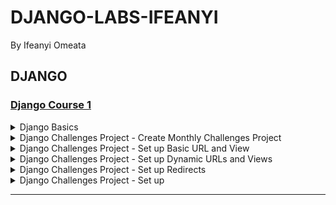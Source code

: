 # DJANGO-LABS-IFEANYI
By Ifeanyi Omeata

## DJANGO

### [Django Course 1](https://www.udemy.com/course/python-django-the-practical-guide/)

<details>
  <summary>Django Basics</summary>

  ### Create and activate Virtual Env

  ```
  python -m venv venv
  source venv/bin/activate
  ```

  ### Dectivate Virtual Env

  ```
  deactivate
  ```

  ### Check Installed Packages

  ```
  pip list
  ```

  ### Install Django

  ```
  python -m pip install Django
  django-admin
  ```

  ### Check Django Version

  ```
  python -m django --version
  ```

  ### Create New Django Project

  ```
  django-admin startproject my_project .
  ```

  ### Create New App

  ```
  python manage.py startapp first_app
  ```

  ### Run Django Project in dev Mode

  ```
  python manage.py runserver
  ```

  <img width="1406" alt="image" src="https://github.com/user-attachments/assets/fff512c5-2c50-4087-95ca-429f591d5570" />
  <img width="1453" alt="image" src="https://github.com/user-attachments/assets/e6eb4d82-19d7-4614-91c2-f6a0002035de" />

</details>

<details>
  <summary>Django Challenges Project - Create Monthly Challenges Project </summary>

  ### Create and activate Virtual Env

  ```
  python -m venv venv
  source venv/bin/activate
  ```

  ### Install Django

  ```
  python -m pip install Django
  ```

  ### Create project

  ```
  django-admin startproject monthly_challenges_project .
  ```

  ### Create app

  ```
  python manage.py startapp challenges
  ```

  <img width="1450" alt="image" src="https://github.com/user-attachments/assets/ab3d6000-fe18-4b7d-9bd3-22fd2ad5a100" />


</details>

<details>
  <summary>Django Challenges Project - Set up Basic URL and View</summary>

  ### Github/python/monthly_challenges/monthly_challenges_project/urls.py

  ```py
  """
  URL configuration for monthly_challenges_project project.
  
  The `urlpatterns` list routes URLs to views. For more information please see:
      https://docs.djangoproject.com/en/5.2/topics/http/urls/
  Examples:
  Function views
      1. Add an import:  from my_app import views
      2. Add a URL to urlpatterns:  path('', views.home, name='home')
  Class-based views
      1. Add an import:  from other_app.views import Home
      2. Add a URL to urlpatterns:  path('', Home.as_view(), name='home')
  Including another URLconf
      1. Import the include() function: from django.urls import include, path
      2. Add a URL to urlpatterns:  path('blog/', include('blog.urls'))
  """
  from django.contrib import admin
  from django.urls import path, include
  
  urlpatterns = [
      path('admin/', admin.site.urls),
      path('challenges/', include('challenges.urls')),
  ]

  ```

  ### Github/python/monthly_challenges/challenges/urls.py

  ```py
  from django.urls import path
  
  from . import views
  
  urlpatterns = [
      path('', views.index, name='index'),
      path('january', views.january, name='january'),
      path('february', views.february, name='february'),
      path('march', views.march, name='march'),
  ]

  ```

  ### Github/python/monthly_challenges/challenges/views.py

  ```py
  from django.shortcuts import render
  from django.http import HttpResponse
  
  # Create your views here.


  def index(request):
      return HttpResponse("<h1>Welcome to the challenges app!</h1>")
  
  
  def january(request):
      return HttpResponse("<h1>Eat no meat for the entire month!</h1>")
  
  
  def february(request):
      return HttpResponse("<h1>Walk for at least 20 minutes every day!</h1>")
  
  
  def march(request):
      return HttpResponse("<h1>Learn Django for at least 20 minutes every day!</h1>")

  ```

  <img width="1243" alt="image" src="https://github.com/user-attachments/assets/2f5b8e0d-fb4e-49b0-ac3f-3a9e91bcc9dd" />
  <img width="1453" alt="image" src="https://github.com/user-attachments/assets/eea6eb2a-324b-495b-826d-2a915e9f4718" />
  <img width="1453" alt="image" src="https://github.com/user-attachments/assets/1ca53132-121f-4c8a-be37-66dfa400941a" />
  <img width="1453" alt="image" src="https://github.com/user-attachments/assets/992e04c3-a453-49ac-b38e-6b83f80f83b5" />

</details>

<details>
  <summary>Django Challenges Project - Set up Dynamic URLs and Views </summary>

  ### Github/python/monthly_challenges/monthly_challenges_project/urls.py

  ```py
  """
  URL configuration for monthly_challenges_project project.
  
  The `urlpatterns` list routes URLs to views. For more information please see:
      https://docs.djangoproject.com/en/5.2/topics/http/urls/
  Examples:
  Function views
      1. Add an import:  from my_app import views
      2. Add a URL to urlpatterns:  path('', views.home, name='home')
  Class-based views
      1. Add an import:  from other_app.views import Home
      2. Add a URL to urlpatterns:  path('', Home.as_view(), name='home')
  Including another URLconf
      1. Import the include() function: from django.urls import include, path
      2. Add a URL to urlpatterns:  path('blog/', include('blog.urls'))
  """
  from django.contrib import admin
  from django.urls import path, include
  
  urlpatterns = [
      path('admin/', admin.site.urls),
      path('challenges/', include('challenges.urls')),
  ]

  ```

  ### Github/python/monthly_challenges/challenges/urls.py

  ```py
  from django.urls import path
  
  from . import views
  
  urlpatterns = [
      path('', views.index, name='index'),
      path('<int:month>', views.month_challenge_by_number,
           name='month-challenge-by-number'),
      path('<str:month>', views.month_challenge, name='month-challenge'),
  ]

  ```

  ### Github/python/monthly_challenges/challenges/views.py

  ```py
  from django.shortcuts import render
  from django.http import HttpResponse, HttpResponseNotFound
  
  # Create your views here.
  
  monthly_challenges = {
      "january": "Eat no meat for the entire month!",
      "february": "Walk for at least 20 minutes every day!",
      "march": "Learn Django for at least 20 minutes every day!"
  }
  
  
  def index(request):
      return HttpResponse("<h1>Welcome to the challenges app!</h1>")
  
  
  def month_challenge_by_number(request, month):
      if month > 12 or month < 1:
          return HttpResponseNotFound("<h1>Invalid month!</h1>")
      return HttpResponse(f"<h1>Challenge for Month {month}</h1>")
  
    
  def month_challenge(request, month):
      challenge_text = None
      try:
          challenge_text = monthly_challenges[month]
      except:
          if month in ["april", "may", "june", "july", "august", "september", "october", "november", "december"]:
              challenge_text = f"Challenge for {month} is coming soon!"
          else:
              return HttpResponseNotFound("<h1>Invalid month!</h1>")
      return HttpResponse(f"<h1>{challenge_text}</h1>")

  ```

  <img width="1415" alt="image" src="https://github.com/user-attachments/assets/f79d9a8a-a696-456b-a527-6aa479c825e0" />
  <img width="1453" alt="image" src="https://github.com/user-attachments/assets/ebb9459b-4359-4776-95f4-4b81b016a0e6" />
  <img width="1453" alt="image" src="https://github.com/user-attachments/assets/0d50135e-f409-429f-a7e3-4fc01ffdf419" />
  <img width="1453" alt="image" src="https://github.com/user-attachments/assets/cd58d679-0af9-42b2-b3ba-ca69e22771ed" />

</details>

<details>
  <summary>Django Challenges Project - Set up Redirects </summary>

  ### Print String

  ```py

  ```

  ### Print String

  ```

  ```

</details>


















<details>
  <summary>Django Challenges Project - Set up </summary>

  ### Print String

  ```py

  ```

  ### Print String

  ```

  ```

</details>





<hr>


